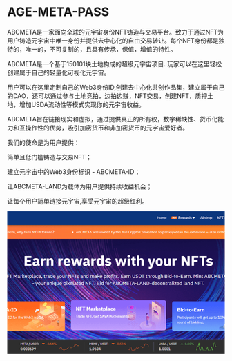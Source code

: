 # AGE-META-PASS

ABCMETA是一家面向全球的元宇宙身份NFT铸造与交易平台。致力于通过NFT为用户铸造元宇宙中唯一身份并提供去中心化的自由交易转让。每个NFT身份都是独特的，唯一的，不可复制的，且具有传承，保值，增值的特性。

ABCMETA是一个基于150101块土地构成的超级元宇宙项目. 玩家可以在这里轻松创建属于自己的轻量化可视化元宇宙。

用户可以在这里定制自己的Web3身份ID,创建去中心化共创作品集，建立属于自己的DAO，还可以通过参与土地竞拍，边拍边赚，NFT交易，创建NFT，质押土地，增加USDA流动性等模式实现你的元宇宙收益。

 

ABCMETA旨在链接现实和虚拟，通过提供真正的所有权，数字稀缺性、货币化能力和互操作性的优势，吸引加密货币和非加密货币的元宇宙爱好者。

我们的使命是为用户提供：

简单且低门槛铸造与交易NFT；

建立元宇宙中的Web3身份标识 - ABCMETA-ID；

让ABCMETA-LAND为载体为用户提供持续收益机会；

让每个用户简单链接元宇宙,享受元宇宙的超级红利。

![nft](1662262158675.png)
